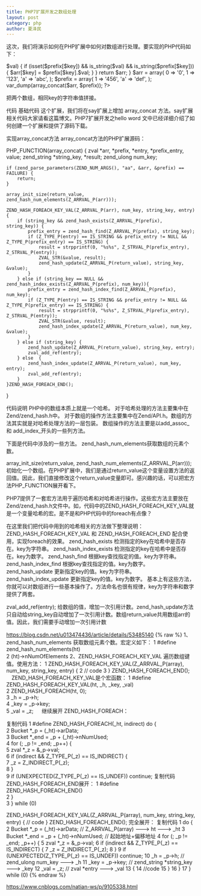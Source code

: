 ```yaml
---
title: PHP7扩展开发之数组处理
layout: post
category: php
author: 夏泽民
---
```

这次，我们将演示如何在PHP扩展中如何对数组进行处理。要实现的PHP代码如下：

<?php
function array_concat ($arr, $prefix) {
    foreach($arr as $key => $val) {
        if (isset($prefix[$key]) 
                && is_string($val) 
                && is_string($prefix[$key])) {
            $arr[$key] = $prefix[$key].$val;
        }   
    }   
    return $arr;
}

$arr = array(
    0 => '0',
    1 => '123',
    'a' => 'abc',
);  
$prefix = array(
    1 => '456',
    'a' => 'def',
);  
var_dump(array_concat($arr, $prefix));
?>

把两个数组，相同key的字符串值拼接。

代码
基础代码
这个扩展，我们将在say扩展上增加 array_concat 方法。say扩展相关代码大家请看这篇博文。PHP7扩展开发之hello word 文中已经详细介绍了如何创建一个扩展和提供了源码下载。

实现array_concat方法
array_concat方法的PHP扩展源码：

PHP_FUNCTION(array_concat)
{
    zval *arr, *prefix, *entry, *prefix_entry, value;
    zend_string *string_key, *result;
    zend_ulong num_key;

    if (zend_parse_parameters(ZEND_NUM_ARGS(), "aa", &arr, &prefix) == FAILURE) {
        return;
    }

    array_init_size(return_value, zend_hash_num_elements(Z_ARRVAL_P(arr)));

    ZEND_HASH_FOREACH_KEY_VAL(Z_ARRVAL_P(arr), num_key, string_key, entry) {
        if (string_key && zend_hash_exists(Z_ARRVAL_P(prefix), string_key)) {
            prefix_entry = zend_hash_find(Z_ARRVAL_P(prefix), string_key);
            if (Z_TYPE_P(entry) == IS_STRING && prefix_entry != NULL && Z_TYPE_P(prefix_entry) == IS_STRING) {
                result = strpprintf(0, "%s%s", Z_STRVAL_P(prefix_entry), Z_STRVAL_P(entry));
                ZVAL_STR(&value, result);
                zend_hash_update(Z_ARRVAL_P(return_value), string_key, &value);
            }   
        } else if (string_key == NULL && zend_hash_index_exists(Z_ARRVAL_P(prefix), num_key)){
            prefix_entry = zend_hash_index_find(Z_ARRVAL_P(prefix), num_key);
            if (Z_TYPE_P(entry) == IS_STRING && prefix_entry != NULL && Z_TYPE_P(prefix_entry) == IS_STRING) {
                result = strpprintf(0, "%s%s", Z_STRVAL_P(prefix_entry), Z_STRVAL_P(entry));
                ZVAL_STR(&value, result);
                zend_hash_index_update(Z_ARRVAL_P(return_value), num_key, &value);
            }
        } else if (string_key) {
            zend_hash_update(Z_ARRVAL_P(return_value), string_key, entry);
            zval_add_ref(entry);
        } else  {
            zend_hash_index_update(Z_ARRVAL_P(return_value), num_key, entry);
            zval_add_ref(entry);
        }
    }ZEND_HASH_FOREACH_END();

}

代码说明
PHP中的数组本质上就是一个哈希。
对于哈希处理的方法主要集中在Zend/zend_hash.h中。
对于数组的操作方法主要集中在Zend/API.h。数组的方法其实就是对哈希处理方法的一层包装。
数组操作的方法主要是以add_assoc_ 和 add_index_开头的一些列方法。

下面是代码中涉及的一些方法。
zend_hash_num_elements获取数组的元素个数。

array_init_size(return_value, zend_hash_num_elements(Z_ARRVAL_P(arr))); 初始化一个数组。在PHP扩展中，我们是通过return_value这个变量设置方法的返回值。因此，我们直接修改这个return_value变量即可。感兴趣的话，可以把宏方法PHP_FUNCTION展开看下。

PHP7提供了一套宏方法用于遍历哈希和对哈希进行操作。这些宏方法主要放在Zend/zend_hash.h文件中。如，代码中的ZEND_HASH_FOREACH_KEY_VAL就是一个变量哈希的宏。是不是和PHP代码中的foreach有点像？

在这里我们把代码中用到的哈希相关的方法做下整理说明：
ZEND_HASH_FOREACH_KEY_VAL 和 ZEND_HASH_FOREACH_END 配合使用，实现foreach的效果。
zend_hash_exists 检测指定的key在哈希中是否存在。key为字符串。
zend_hash_index_exists 检测指定的key在哈希中是否存在。key为数字。
zend_hash_find 根据key查找指定的值。key为字符串。
zend_hash_index_find 根据key查找指定的值。key为数字。
zend_hash_update 更新指定key的值。key为字符串。
zend_hash_index_update 更新指定key的值。key为数字。
基本上有这些方法，你就可以对数组进行一些基本操作了。方法命名也很有规律，key为字符串和数字提供了两套。

zval_add_ref(entry); 给数组的值，增加一次引用计数。zend_hash_update方法只自动给string_key自动增加了一次引用计数。数组return_value共用数组arr的值。因此，我们需要手动增加一次引用计数
<!-- more -->
https://blog.csdn.net/u013474436/article/details/53485140
{% raw %}
1、zend_hash_num_elements 获取数组元素个数。宏定义如下：
1 #define zend_hash_num_elements(ht) \
2     (ht)->nNumOfElements
2、ZEND_HASH_FOREACH_KEY_VAL 遍历数组键值。使用方法：
1 ZEND_HASH_FOREACH_KEY_VAL(Z_ARRVAL_P(array), num_key, string_key, entry) {
2             // code
3 } ZEND_HASH_FOREACH_END();
　ZEND_HASH_FOREACH_KEY_VAL是个宏函数：
1 #define ZEND_HASH_FOREACH_KEY_VAL(ht, _h, _key, _val) \
2     ZEND_HASH_FOREACH(ht, 0); \
3     _h = _p->h; \
4     _key = _p->key; \
5     _val = _z;
　  继续展开 ZEND_HASH_FOREACH：

复制代码
1 #define ZEND_HASH_FOREACH(_ht, indirect) do { \
2         Bucket *_p = (_ht)->arData; \
3         Bucket *_end = _p + (_ht)->nNumUsed; \
4         for (; _p != _end; _p++) { \
5             zval *_z = &_p->val; \
6             if (indirect && Z_TYPE_P(_z) == IS_INDIRECT) { \
7                 _z = Z_INDIRECT_P(_z); \
8             } \
9             if (UNEXPECTED(Z_TYPE_P(_z) == IS_UNDEF)) continue;
复制代码
ZEND_HASH_FOREACH_END展开：
1 #define ZEND_HASH_FOREACH_END() \
2         } \
3     } while (0)
  

ZEND_HASH_FOREACH_KEY_VAL(Z_ARRVAL_P(array), num_key, string_key, entry) {
             // code
} ZEND_HASH_FOREACH_END();
完全展开：
复制代码
 1 do { 
 2     Bucket *_p = (_ht)->arData;  // Z_ARRVAL_P(array) ---> ht ---> _ht
 3     Bucket *_end = _p + (_ht)->nNumUsed;  // 起始地址+偏移地址
 4     for (; _p != _end; _p++) { 
 5         zval *_z = &_p->val; 
 6         if (indirect && Z_TYPE_P(_z) == IS_INDIRECT) { 
 7             _z = Z_INDIRECT_P(_z); 
 8         } 
 9         if (UNEXPECTED(Z_TYPE_P(_z) == IS_UNDEF)) continue;
10         _h = _p->h;  // zend_ulong num_key ---> _h
11         _key = _p->key; // zend_string *string_key ---> _key
12         _val = _z; // zval *entry ---> _val
13         {
14            //code
15         } 
16     } 
17 } while (0)
{% endraw %}

https://www.cnblogs.com/natian-ws/p/9105338.html